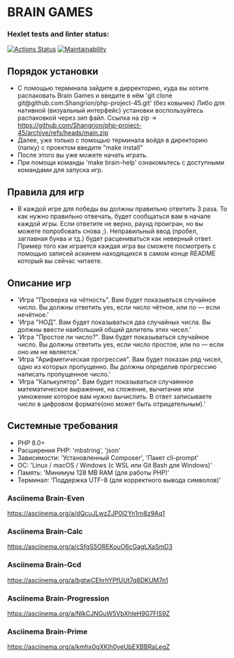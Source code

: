# BRAIN GAMES

### Hexlet tests and linter status:
[![Actions Status](https://github.com/Shangrion/php-project-45/actions/workflows/hexlet-check.yml/badge.svg)](https://github.com/Shangrion/php-project-45/actions)
[![Maintainability](https://qlty.sh/badges/0cd7d688-f0ea-4e9c-87b4-e93d044d08d4/maintainability.svg)](https://qlty.sh/gh/Shangrion/projects/php-project-45)

## Порядок установки

* С помощью терминала зайдите в дирректорию, куда вы хотите распаковать Brain Games и введите в нём 'git clone git@github\.com:Shangrion/php-project-45.git' (без ковычек)
  Либо для нативной (визуальный интерфейс) установки воспользуйтесь распаковкой через зип файл. Ссылка на zip -> https://github.com/Shangrion/php-project-45/archive/refs/heads/main.zip
* Далее, уже только с помощью терминала войдя в директорию (папку) с проектом введите "make install"
* После этого вы уже можете начать играть.
* При помощи команды 'make brain-help' ознакомьтесь с доступными командами для запуска игр.

## Правила для игр

* В каждой игре для победы вы должны правильно ответить 3 раза. То как нужно правильно отвечать, будет сообщаться вам в начале каждой игры. Если ответите не верно, раунд проигран, но вы можете попробовать снова ;\). Неправильный ввод (пробел, заглавная буква и тд.) будет расцениваться как неверный ответ. Пример того как играется каждая игра вы сможете посмотреть с помощью записей аскинем находящихся в самом конце README который вы сейчас читаете.

## Описание игр

* 'Игра "Проверка на чётность". Вам будет показывться случайное число. Вы должны ответить yes, если число чётное, или no — если нечётное.'
* 'Игра "НОД". Вам будет показываться два случайных числа. Вы должны ввести наибольший общий делитель этих чисел.'
* 'Игра "Простое ли число?". Вам будет показываться случайное число. Вы должны ответить yes, если число простое, или no — если оно им не является.'
* 'Игра "Арифметическая прогрессия". Вам будет показан ряд чисел, одно из которых пропущенно. Вы должны определив прогрессию написать пропущенное число.'
* 'Игра "Калькулятор". Вам будет показываться случаянное математическое выражение, на сложение, вычитание или умножение которое вам нужно вычислить. В ответ записываете число в цифровом формате(оно может быть отрицательным).'

## Системные требования

* PHP 8.0+
* Расширения PHP: 'mbstring', 'json'
* Зависимости: 'Установленный Composer', 'Пакет cli-prompt'
* ОС: 'Linux / macOS / Windows (с WSL или Git Bash для Windows)'
* Память: 'Минимум 128 MB RAM (для работы PHP)'
* Терминал: 'Поддержка UTF-8 (для корректного вывода символов)'

### Asciinema Brain-Even
https://asciinema.org/a/dQcuJLwzZJP0I2Yn1rn8z9Aq1
### Asciinema Brain-Calc
https://asciinema.org/a/cSfgS5OREKouO6cGagLXaSmD3
### Asciinema Brain-Gcd
https://asciinema.org/a/bgtwCEhrhYPfUUt7q8DKUM7n1
### Asciinema Brain-Progression
https://asciinema.org/a/NlkCJNGuW5VbXhleH9G7FlS9Z
### Asciinema Brain-Prime
https://asciinema.org/a/kmhx0gXKlh0yeUbEXBBRaLegZ